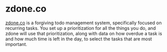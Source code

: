 # zdone.co
[zdone.co](http://www.zdone.co/) is a forgiving todo management system, specifically focused on recurring tasks. You set up a prioritization for all the things you do, and zdone will use that prioritization, along with data on how overdue a task is and how much time is left in the day, to select the tasks that are most important.